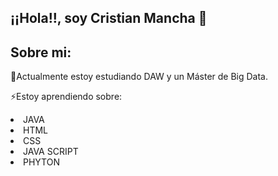 ## ¡¡Hola!!, soy Cristian Mancha 👋

<h2>Sobre mi:</h2>

<p>🌱Actualmente estoy estudiando DAW y un Máster de Big Data.</p>
<p>⚡Estoy aprendiendo sobre:
    <li>JAVA</li>
    <li>HTML</li>   
    <li>CSS</li>
    <li>JAVA SCRIPT</li>
    <li>PHYTON</li> 
    </p>


